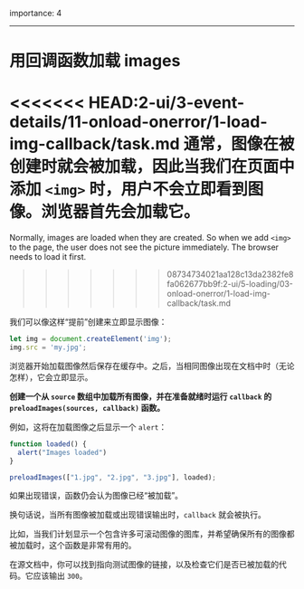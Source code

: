 importance: 4

---

# 用回调函数加载 images

<<<<<<< HEAD:2-ui/3-event-details/11-onload-onerror/1-load-img-callback/task.md
通常，图像在被创建时就会被加载，因此当我们在页面中添加 `<img>` 时，用户不会立即看到图像。浏览器首先会加载它。
=======
Normally, images are loaded when they are created. So when we add `<img>` to the page, the user does not see the picture immediately. The browser needs to load it first.
>>>>>>> 08734734021aa128c13da2382fe8fa062677bb9f:2-ui/5-loading/03-onload-onerror/1-load-img-callback/task.md

我们可以像这样“提前”创建来立即显示图像：

```js
let img = document.createElement('img');
img.src = 'my.jpg';
```

浏览器开始加载图像然后保存在缓存中。之后，当相同图像出现在文档中时（无论怎样），它会立即显示。

**创建一个从 `source` 数组中加载所有图像，并在准备就绪时运行 `callback` 的 `preloadImages(sources, callback)` 函数。**

例如，这将在加载图像之后显示一个 `alert`：

```js
function loaded() {
  alert("Images loaded")
}

preloadImages(["1.jpg", "2.jpg", "3.jpg"], loaded);
```

如果出现错误，函数仍会认为图像已经“被加载”。

换句话说，当所有图像被加载或出现错误输出时，`callback` 就会被执行。

比如，当我们计划显示一个包含许多可滚动图像的图库，并希望确保所有的图像都被加载时，这个函数是非常有用的。

在源文档中，你可以找到指向测试图像的链接，以及检查它们是否已被加载的代码。它应该输出 `300`。
